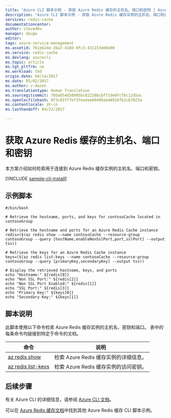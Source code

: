 ```yaml
---
title: "Azure CLI 脚本示例 - 获取 Azure Redis 缓存的主机名、端口和密钥 | Azure"
description: "Azure CLI 脚本示例 - 获取 Azure Redis 缓存实例的主机名、端口和密钥"
services: redis-cache
documentationcenter: 
author: steved0x
manager: douge
editor: 
tags: azure-service-management
ms.assetid: 761eb24e-2ba7-418d-8fc3-431153e69a90
ms.service: redis-cache
ms.devlang: azurecli
ms.topic: article
ms.tgt_pltfrm: na
ms.workload: tbd
origin.date: 04/14/2017
ms.date: 05/02/2017
ms.author: v-dazen
ms.translationtype: Human Translation
ms.sourcegitcommit: 78da854d58905bc82228bcbff1de0fcfbc12d5ac
ms.openlocfilehash: 8f3c01ff7ef37eedae66496ab4891bfb2cb7023a
ms.contentlocale: zh-cn
ms.lasthandoff: 04/22/2017

---
```


# <a name="get-the-hostname-ports-and-keys-for-azure-redis-cache"></a>获取 Azure Redis 缓存的主机名、端口和密钥

本方案介绍如何检索用于连接到 Azure Redis 缓存实例的主机名、端口和密钥。

[!INCLUDE [sample-cli-install](../../../includes/sample-cli-install.md)]

## <a name="sample-script"></a>示例脚本

```azurecli
#/bin/bash

# Retrieve the hostname, ports, and keys for contosoCache located in contosoGroup

# Retrieve the hostname and ports for an Azure Redis Cache instance
redis=($(az redis show --name contosoCache --resource-group contosoGroup --query [hostName,enableNonSslPort,port,sslPort] --output tsv))

# Retrieve the keys for an Azure Redis Cache instance
keys=($(az redis list-keys --name contosoCache --resource-group contosoGroup --query [primaryKey,secondaryKey] --output tsv))

# Display the retrieved hostname, keys, and ports
echo "Hostname:" ${redis[0]}
echo "Non SSL Port:" ${redis[2]}
echo "Non SSL Port Enabled:" ${redis[1]}
echo "SSL Port:" ${redis[3]}
echo "Primary Key:" ${keys[0]}
echo "Secondary Key:" ${keys[1]}
```

## <a name="script-explanation"></a>脚本说明

此脚本使用以下命令检索 Azure Redis 缓存实例的主机名、密钥和端口。 表中的每条命令均链接到特定于命令的文档。

| 命令 | 说明 |
|---|---|
| [az redis show](https://docs.microsoft.com/cli/azure/redis#show) | 检索 Azure Redis 缓存实例的详细信息。 |
| [az redis list-keys](https://docs.microsoft.com/cli/azure/redis#list-keys) | 检索 Azure Redis 缓存实例的访问密钥。 |

## <a name="next-steps"></a>后续步骤

有关 Azure CLI 的详细信息，请参阅 [Azure CLI 文档](https://docs.microsoft.com/cli/azure/overview)。

可以在 [Azure Redis 缓存文档](../cli-samples.md)中找到其他 Azure Redis 缓存 CLI 脚本示例。
